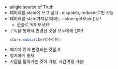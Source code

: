 - single source of Truth
- 데이터를 state에 쓰고 싶다 : dispatch, reducer로만 가능
- 데이터를 state가져갈 때에도 : store.getState()로!
  - 콘솔로 찍어보세요!
- 구독을 통해서 변경된 것을 모두에게 전파!
  ```js
  store.subscribe(함수이름);
  ```
- 예기치 않게 변경되는 것을 X
- 철저하게 통제
- 시점을 돌아가는 것이 가능, 시간여행 가능!
